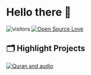 # Hello there 👋

![visitors](https://visitor-badge.laobi.icu/badge?page_id=zhenye-na.zhenye-na)
[![Open Source Love](https://badges.frapsoft.com/os/v1/open-source.svg?v=102)](https://github.com/ellerbrock/open-source-badge/)


## 🗂️ Highlight Projects


<a href="https://tariq12009k-boop.github.io/Quran-and-audio/">
  <img align="Quran and audio" src="" alt="Quran and audio" />
</a>
